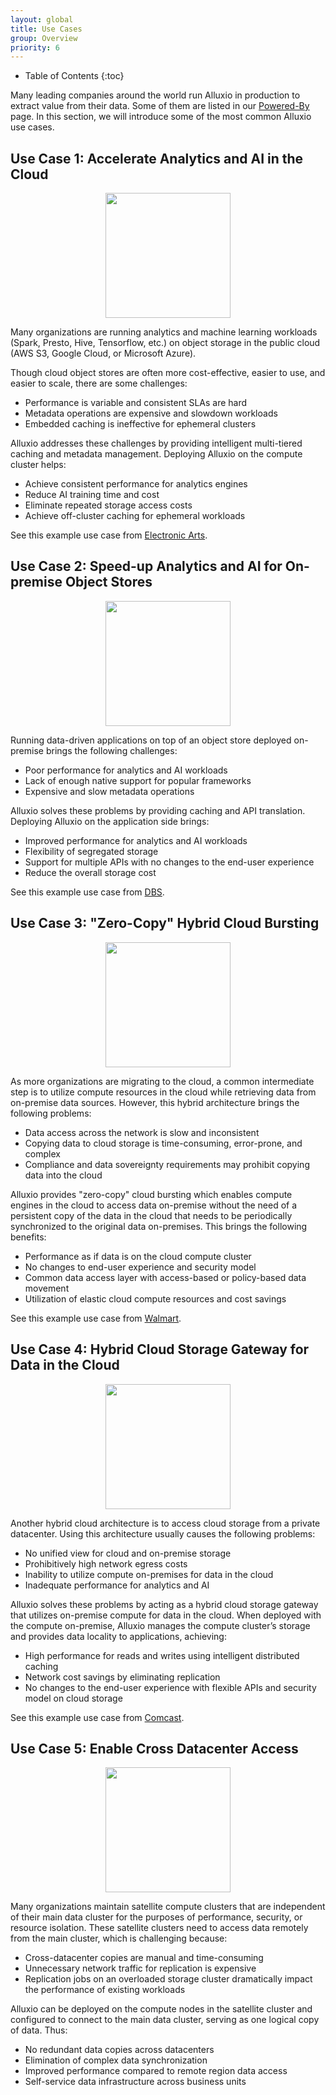 ```yaml
---
layout: global
title: Use Cases
group: Overview
priority: 6
---
```


* Table of Contents
{:toc}

Many leading companies around the world run Alluxio in production to extract value
from their data. Some of them are listed in our
[Powered-By](https://www.alluxio.io/powered-by-alluxio) page.
In this section, we will introduce some of the most common Alluxio use cases.

## Use Case 1: Accelerate Analytics and AI in the Cloud

<p align="center"> <img style="text-align: center" width="200" src="https://d39kqat1wpn1o5.cloudfront.net/app/uploads/2021/10/overview-case-1-cloud.png"/> </p>

Many organizations are running analytics and machine learning workloads (Spark, Presto, Hive, Tensorflow, etc.)
on object storage in the public cloud (AWS S3, Google Cloud, or Microsoft Azure).

Though cloud object stores are often more cost-effective, easier to use, and easier to scale, there are some challenges:
- Performance is variable and consistent SLAs are hard
- Metadata operations are expensive and slowdown workloads
- Embedded caching is ineffective for ephemeral clusters

Alluxio addresses these challenges by providing intelligent multi-tiered caching and metadata management.
Deploying Alluxio on the compute cluster helps:
- Achieve consistent performance for analytics engines
- Reduce AI training time and cost
- Eliminate repeated storage access costs
- Achieve off-cluster caching for ephemeral workloads

See this example use case from [Electronic Arts](https://www.alluxio.io/blog/building-a-high-performance-platform-on-aws-to-support-real-time-gaming-services-using-presto-and-alluxio/).

## Use Case 2: Speed-up Analytics and AI for On-premise Object Stores

<p align="center"> <img style="text-align: center" width="200" src="https://d39kqat1wpn1o5.cloudfront.net/app/uploads/2021/10/overview-case-2-on-prem.png"/> </p>

Running data-driven applications on top of an object store deployed on-premise brings the following challenges:
- Poor performance for analytics and AI workloads
- Lack of enough native support for popular frameworks
- Expensive and slow metadata operations

Alluxio solves these problems by providing caching and API translation. Deploying Alluxio on the application side brings:
- Improved performance for analytics and AI workloads
- Flexibility of segregated storage
- Support for multiple APIs with no changes to the end-user experience
- Reduce the overall storage cost

See this example use case from [DBS](https://www.alluxio.io/resources/presentations/enabling-big-data-ai-workloads-on-the-object-store-at-dbs/).

## Use Case 3: "Zero-Copy" Hybrid Cloud Bursting

<p align="center"> <img style="text-align: center" width="200" src="https://d39kqat1wpn1o5.cloudfront.net/app/uploads/2021/10/overview-case-3-hybrid.png"/> </p>

As more organizations are migrating to the cloud, a common intermediate step is to utilize compute resources
in the cloud while retrieving data from on-premise data sources. However, this hybrid architecture brings the following problems:
- Data access across the network is slow and inconsistent
- Copying data to cloud storage is time-consuming, error-prone, and complex
- Compliance and data sovereignty requirements may prohibit copying data into the cloud

Alluxio provides "zero-copy" cloud bursting which enables compute engines in the cloud to access data
on-premise without the need of a persistent copy of the data in the cloud that needs to be periodically
synchronized to the original data on-premises. This brings the following benefits:
- Performance as if data is on the cloud compute cluster
- No changes to end-user experience and security model
- Common data access layer with access-based or policy-based data movement
- Utilization of elastic cloud compute resources and cost savings

See this example use case from [Walmart](https://www.alluxio.io/resources/videos/enterprise-distributed-query-service-powered-by-presto-alluxio-across-clouds-at-walmartlabs/).

## Use Case 4: Hybrid Cloud Storage Gateway for Data in the Cloud

<p align="center"> <img style="text-align: center" width="200" src="https://d39kqat1wpn1o5.cloudfront.net/app/uploads/2021/10/overview-case-4-hybrid.png"/> </p>

Another hybrid cloud architecture is to access cloud storage from a private datacenter.
Using this architecture usually causes the following problems:
- No unified view for cloud and on-premise storage
- Prohibitively high network egress costs
- Inability to utilize compute on-premises for data in the cloud
- Inadequate performance for analytics and AI

Alluxio solves these problems by acting as a hybrid cloud storage gateway that utilizes on-premise compute for data in the cloud.
When deployed with the compute on-premise, Alluxio manages the compute cluster’s storage and provides data locality to applications, achieving:
- High performance for reads and writes using intelligent distributed caching
- Network cost savings by eliminating replication
- No changes to the end-user experience with flexible APIs and security model on cloud storage

See this example use case from [Comcast](https://www.alluxio.io/resources/videos/securely-enhancing-data-access-in-hybrid-cloud-with-alluxio/).

## Use Case 5: Enable Cross Datacenter Access

<p align="center"> <img style="text-align: center" width="200" src="https://d39kqat1wpn1o5.cloudfront.net/app/uploads/2021/10/overview-case-5-multi-datacenter.png"/> </p>

Many organizations maintain satellite compute clusters that are independent of their main data cluster
for the purposes of performance, security, or resource isolation. These satellite clusters need to access data remotely from the main cluster, which is challenging because:
- Cross-datacenter copies are manual and time-consuming
- Unnecessary network traffic for replication is expensive
- Replication jobs on an overloaded storage cluster dramatically impact the performance of existing workloads

Alluxio can be deployed on the compute nodes in the satellite cluster and configured to connect to the main data cluster,
serving as one logical copy of data. Thus:
- No redundant data copies across datacenters
- Elimination of complex data synchronization
- Improved performance compared to remote region data access
- Self-service data infrastructure across business units


